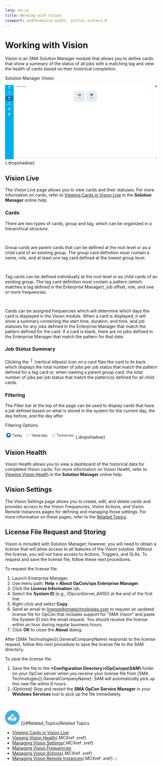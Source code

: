 ```yaml
---
lang: en-us
title: Working with Vision
viewport: width=device-width, initial-scale=1.0
---
```


#  Working with Vision

Vision is an SMA Solution Manager module that allows you to define cards
that show a summary of the status of all jobs with a matching tag and
view the health of cards based on their historical completion.

Solution Manager Vision

![Solution Manager Vision Home Page](../../../Resources/Images/SM/Vision-Home-Page.png "Solution Manager Vision Home Page"){.dropshadow}

## Vision Live

The Vision Live page allows you to view cards and their statuses. For
more information on cards, refer to [Viewing Cards in Vision Live](Viewing-Cards-in-Vision-Live.md) in the
**Solution Manager** online help.

### Cards

There are two types of cards, group and tag, which can be organized in a
hierarchical structure.

 

Group cards are parent cards that can be defined at the root level or as
a child card of an existing group. The group card definition must
contain a name, role, and at least one tag card defined at the lowest
group level.

 

Tag cards can be defined individually at the root level or as child
cards of an existing group. The tag card definition must contain a
pattern (which matches a tag defined in the Enterprise Manager), job
offset, role, and one or more frequencies.

 

Cards can be assigned frequencies which will determine which days the
card is displayed in the Vision module. When a card is displayed, it
will show a summary containing the start time, duration, end time, and
job statuses for any jobs defined in the Enterprise Manager that match
the pattern defined for the card. If a card is blank, there are no jobs
defined in the Enterprise Manager that match the pattern for that date.

### Job Status Summary

Clicking the ![Vision Vertical Ellipsis Icon](../../../Resources/Images/SM/Vision-Vertical-Ellipsis.png "Vision Vertical Ellipsis Icon")
(vertical ellipsis) icon on a card flips the card to its back which
displays the total number of jobs per job status that match the pattern
defined for a tag card or, when viewing a parent group card, the total
number of jobs per job status that match the pattern(s) defined for all
child cards.

### Filtering

The Filter bar at the top of the page can be used to display cards that
have a job defined based on what is stored in the system for the current
day, the day before, and the day after.

Filtering Options

![Vision Filtering Options](../../../Resources/Images/SM/Vision-Filtering-Options.png "Vision Filtering Options"){.dropshadow}

## Vision Health

Vision Health allows you to view a dashboard of the historical data for
completed Vision cards. For more information on Vision Health, refer to
[Viewing Vision Health](Viewing-Vision-Health.md) in
the **Solution Manager** online help.

## Vision Settings

The Vision Settings page allows you to create, edit, and delete cards
and provides access to the Vision Frequencies, Vision Actions, and
Vision Remote Instances pages for defining and managing those settings.
For more information on these pages, refer to the [Related Topics](#Related_Topics).

## License File Request and Storing

Vision is included with Solution Manager; however, you will need to
obtain a license that will allow access to all features of the Vision
solution. Without the license, you will not have access to Actions,
Triggers, and SLAs. To request and save the license file, follow these
next procedures.

To request the license file:

1.  Launch Enterprise Manager.
2.  Use menu path: **Help \> About OpCon/xps Enterprise Manager**.
3.  Click the **License Information** tab.
4.  Select the **System ID** \[e.g., (OpconServer_6410)\] at the end of     the first line.
5.  Right-click and select **Copy**.
6.  Send an email to <license@smatechnologies.com> to request an updated
    license file for OpCon that includes support for \"SMA Vision\" and
    paste the System ID into the email request. You should receive the
    license within an hour during regular business hours.
7.  Click **OK** to close the **About** dialog.

After [SMA Technologies]{.GeneralCompanyName} responds to the license request, follow this next procedure to save the license file to the SAM
directory.

To save the license file:

1.  Save the file to the **\<Configuration
    Directory\>\\OpConxps\\SAM\\** folder on your OpCon server when you
    receive your license file from [SMA     Technologies]{.GeneralCompanyName}. SAM will automatically pick up
    this new file within 6 hours.
2.  *(Optional)* Stop and restart the **SMA OpCon
    Service Manager** in your **Windows Services** tool to pick up the
    file immediately.

 

![White \"person reading\" icon on blue circular background](../../../Resources/Images/moreinfo-icon(48x48).png "More Info icon")
[]{#Related_Topics}Related Topics 
-   [Viewing Cards in Vision     Live](Viewing-Cards-in-Vision-Live.md)
-   [Viewing Vision Health](Viewing-Vision-Health.md){.MCXref
    .xref}
-   [Managing Vision Settings](Managing-Vision-Settings.md){.MCXref
    .xref}
-   [Managing Vision     Frequencies](Managing-Vision-Frequencies.md)
-   [Managing Vision Actions](Managing-Vision-Actions.md){.MCXref
    .xref}
-   [Managing Vision Remote     Instances](Managing-Vision-Remote-Instances.md){.MCXref
    .xref}
:::

 

